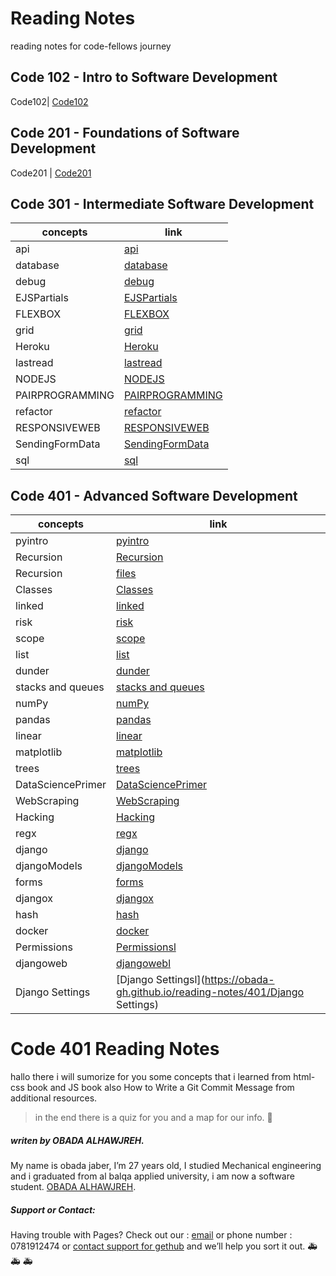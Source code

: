 # Reading Notes
reading notes for code-fellows journey
## Code 102 - Intro to Software Development

Code102| [Code102](https://github.com/Obada-gh/Code102-reading-notes)

## Code 201 - Foundations of Software Development

Code201 | [Code201](https://github.com/Obada-gh/reading-notes-201)

## Code 301 - Intermediate Software Development

concepts | link
------------ | -------------
 api |[api](https://obada-gh.github.io/reading-notes/301/api)
 database| [database](https://obada-gh.github.io/reading-notes/301/database)
 debug |[debug](https://obada-gh.github.io/reading-notes/301/debug)
 EJSPartials| [EJSPartials](https://obada-gh.github.io/reading-notes/301/EJSPartials)
 FLEXBOX| [FLEXBOX](https://obada-gh.github.io/reading-notes/301/FLEXBOX)
 grid| [grid](https://obada-gh.github.io/reading-notes/301/grid)
 Heroku| [Heroku](https://obada-gh.github.io/reading-notes/301/Heroku)
 lastread| [lastread](https://obada-gh.github.io/reading-notes/301/lastread)
 NODEJS| [NODEJS](https://obada-gh.github.io/reading-notes/301/NODEJS)
 PAIRPROGRAMMING| [PAIRPROGRAMMING](https://obada-gh.github.io/reading-notes/301/PAIRPROGRAMMING)
 refactor| [refactor](https://obada-gh.github.io/reading-notes/301/refactor)
 RESPONSIVEWEB| [RESPONSIVEWEB](https://obada-gh.github.io/reading-notes/301/RESPONSIVEWEB)
 SendingFormData| [SendingFormData](https://obada-gh.github.io/reading-notes/301/SendingFormData)
 sql| [sql](https://obada-gh.github.io/reading-notes/301/sql)

 

## Code 401 - Advanced Software Development

concepts | link
------------ | -------------
   pyintro |[pyintro](https://obada-gh.github.io/reading-notes/401/pyintro)
   Recursion |[Recursion](https://obada-gh.github.io/reading-notes/401/Recursion)
   Recursion |[files](https://obada-gh.github.io/reading-notes/401/files/)
   Classes |[Classes](https://obada-gh.github.io/reading-notes/401/Classes)
   linked |[linked](https://obada-gh.github.io/reading-notes/401/linked)
   risk |[risk](https://obada-gh.github.io/reading-notes/401/risk)
   scope |[scope](https://obada-gh.github.io/reading-notes/401/scope)
   list |[list](https://obada-gh.github.io/reading-notes/401/list)
   dunder |[dunder](https://obada-gh.github.io/reading-notes/401/dunder)
   stacks and queues |[stacks and queues](https://obada-gh.github.io/reading-notes/401/stack)
   numPy |[numPy](https://obada-gh.github.io/reading-notes/401/numpy)
   pandas |[pandas](https://obada-gh.github.io/reading-notes/401/pandas)
   linear |[linear](https://obada-gh.github.io/reading-notes/401/linear)
   matplotlib |[matplotlib](https://obada-gh.github.io/reading-notes/401/matplotlib)
   trees |[trees](https://obada-gh.github.io/reading-notes/401/trees)
   DataSciencePrimer |[DataSciencePrimer](https://obada-gh.github.io/reading-notes/401/DataSciencePrimer)
   WebScraping |[WebScraping](https://obada-gh.github.io/reading-notes/401/WebScraping)
   Hacking |[Hacking](https://obada-gh.github.io/reading-notes/401/Hacking)
   regx |[regx](https://obada-gh.github.io/reading-notes/401/regx)
   django |[django](https://obada-gh.github.io/reading-notes/401/django)
   djangoModels |[djangoModels](https://obada-gh.github.io/reading-notes/401/djangoModels)
   forms |[forms](https://obada-gh.github.io/reading-notes/401/forms)
   djangox |[djangox](https://obada-gh.github.io/reading-notes/401/djangox)
   hash |[hash](https://obada-gh.github.io/reading-notes/401/hash)
   docker |[docker](https://obada-gh.github.io/reading-notes/401/docker)
   Permissions |[Permissionsl](https://obada-gh.github.io/reading-notes/401/Permissions)
   djangoweb |[djangowebl](https://obada-gh.github.io/reading-notes/401/djangoweb)
   Django Settings |[Django Settingsl](https://obada-gh.github.io/reading-notes/401/Django Settings)
   

   






# Code 401 Reading Notes
hallo there i will sumorize for you some concepts that i learned from html-css book and JS book also How to Write a Git Commit Message from additional resources.
>in the end there is a quiz for you and a map for our info. &#128175;








##### *writen by OBADA ALHAWJREH.*

My name is obada jaber, I’m 27 years old, I studied Mechanical engineering and i graduated from al balqa applied university, i am now a software student. [OBADA ALHAWJREH](https://github.com/Obada-gh). 

##### *Support or Contact:*

Having trouble with Pages? Check out our : [email](obada7jaber7@gmail.com) or phone number : 0781912474 or [contact support for gethub](https://support.github.com/contact) and we’ll help you sort it out. &#x1F691; &#x1F691; &#x1F691;
